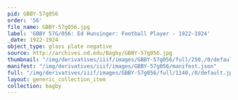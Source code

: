 ```yaml
---
pid: GBBY-57g056
order: '56'
file_name: GBBY-57g056.jpg
label: 'GBBY 57G/056: Ed Hunsinger: Football Player - 1922-1924'
_date: 1922-1924
object_type: glass plate negative
source: http://archives.nd.edu/Bagby/GBBY-57g056.jpg
thumbnail: "/img/derivatives/iiif/images/GBBY-57g056/full/250,/0/default.jpg"
manifest: "/img/derivatives/iiif/images/GBBY-57g056/manifest.json"
full: "/img/derivatives/iiif/images/GBBY-57g056/full/1140,/0/default.jpg"
layout: generic_collection_item
collection: bagby
---
```

